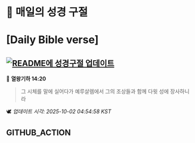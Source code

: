 # 🙏 매일의 성경 구절
# [Daily Bible verse]
## [![README에 성경구절 업데이트](https://github.com/DONGSUKA/first_test/actions/workflows/update-readme-bible.yml/badge.svg)](https://github.com/DONGSUKA/first_test/actions/workflows/update-readme-bible.yml)
<!-- START_BIBLE_VERSE -->
📖 **열왕기하 14:20**
> 그 시체를 말에 실어다가 예루살렘에서 그의 조상들과 함께 다윗 성에 장사하니라

🕊️ _업데이트 시각: 2025-10-02 04:54:58 KST_
  <!-- END_BIBLE_VERSE -->
## GITHUB_ACTION
